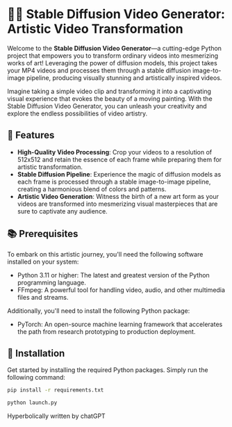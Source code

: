 # 🎥✨ Stable Diffusion Video Generator: Artistic Video Transformation

Welcome to the **Stable Diffusion Video Generator**—a cutting-edge Python project that empowers you to transform ordinary videos into mesmerizing works of art! Leveraging the power of diffusion models, this project takes your MP4 videos and processes them through a stable diffusion image-to-image pipeline, producing visually stunning and artistically inspired videos.

Imagine taking a simple video clip and transforming it into a captivating visual experience that evokes the beauty of a moving painting. With the Stable Diffusion Video Generator, you can unleash your creativity and explore the endless possibilities of video artistry.

## 🌟 Features

- **High-Quality Video Processing**: Crop your videos to a resolution of 512x512 and retain the essence of each frame while preparing them for artistic transformation.
- **Stable Diffusion Pipeline**: Experience the magic of diffusion models as each frame is processed through a stable image-to-image pipeline, creating a harmonious blend of colors and patterns.
- **Artistic Video Generation**: Witness the birth of a new art form as your videos are transformed into mesmerizing visual masterpieces that are sure to captivate any audience.

## 📚 Prerequisites

To embark on this artistic journey, you'll need the following software installed on your system:

- Python 3.11 or higher: The latest and greatest version of the Python programming language.
- FFmpeg: A powerful tool for handling video, audio, and other multimedia files and streams.

Additionally, you'll need to install the following Python package:

- PyTorch: An open-source machine learning framework that accelerates the path from research prototyping to production deployment.

## 🚀 Installation

Get started by installing the required Python packages. Simply run the following command:

```bash
pip install -r requirements.txt

python launch.py
```



Hyperbolically written by chatGPT